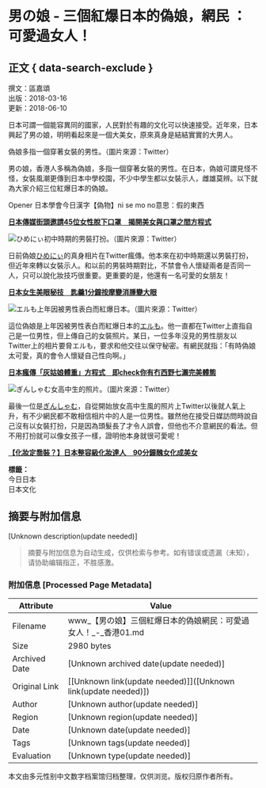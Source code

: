 # 男の娘 - 三個紅爆日本的偽娘，網民 ：可愛過女人！

## 正文 { data-search-exclude }


撰文：區嘉頌  
出版：2018-03-16  
更新：2018-06-10  

日本可謂一個能容異同的國家，人民對於有趣的文化可以快速接受。近年來，日本興起了男の娘，明明看起來是一個大美女，原來真身是結結實實的大男人。

偽娘多指一個穿著女裝的男性。（圖片來源：Twitter）

男の娘，香港人多稱為偽娘，多指一個穿著女裝的男性。在日本，偽娘可謂見怪不怪，女裝風潮更傳到日本中學校園，不少中學生都以女裝示人，雌雄莫辨。以下就為大家介紹三位紅爆日本的偽娘。

Opener 日本學會今日漢字【偽物】ni se mo no意思：假的東西

[**日本傳媒街頭邀請45位女性脫下口罩　揭開美女與口罩之間方程式**](https://buff.ly/2DjBK3u)

![ひめにぃ初中時期的男裝打扮。（圖片來源：Twitter）](https://some-image-link.com)

日前偽娘[ひめにぃ](https://twitter.com/1293Maron)的真身相片在Twitter瘋傳。他本來在初中時期還以男裝打扮，但近年來轉以女裝示人。和以前的男裝時期對比，不禁會令人懷疑兩者是否同一人，只可以說化妝技巧很重要。更重要的是，他還有一名可愛的女朋友！

[**日本女生美眼秘技　匙羹1分鐘按摩變消腫變大眼**](https://buff.ly/2FhKg9h)

![エルも上年因被男性表白而紅爆日本。（圖片來源：Twitter）](https://some-image-link.com)

這位偽娘是上年因被男性表白而紅爆日本的[エルも](https://twitter.com/Elmon_0715)。他一直都在Twitter上直指自己是一位男性，但上傳自己的女裝照片。某日，一位多年沒見的男性朋友以Twitter上的相片要脅エルも，要求和他交往以保守秘密。有網民就指：「有時偽娘太可愛，真的會令人懷疑自己性向啊。」

[**日本瘋傳「灰姑娘體重」方程式　即check你有冇西野七瀨完美體態**](http://bit.ly/2GKQiLV)

![ぎんしゃむ女高中生的照片。（圖片來源：Twitter）](https://some-image-link.com)

最後一位是[ぎんしゃむ](https://twitter.com/GINSYAMU)，自從開始放女高中生風的照片上Twitter以後就人氣上升，有不少網民都不敢相信相片中的人是一位男性。雖然他在接受日媒訪問時說自己沒有以女裝打扮，只是因為頭髮長了才令人誤會，但他也不介意網民的看法。但不用打扮就可以像女孩子一樣，證明他本身就很可愛呢！

[**【化妝定喬裝？】日本整容級化妝達人　90分鐘醜女化成美女**](http://bit.ly/2CoSKEZ)

**標籤：**  
今日日本  
日本文化  
<!-- tcd_original_link https://www.hk01.com/%E9%96%8B%E7%BD%90/168841/%E7%94%B7%E3%81%AE%E5%A8%98-%E4%B8%89%E5%80%8B%E7%B4%85%E7%88%86%E6%97%A5%E6%9C%AC%E7%9A%84%E5%81%BD%E5%A8%98-%E7%B6%B2%E6%B0%91-%E5%8F%AF%E6%84%9B%E9%81%8E%E5%A5%B3%E4%BA%BA -->


## 摘要与附加信息

<!-- tcd_abstract -->
[Unknown description(update needed)]
<!-- tcd_abstract_end -->

> 摘要与附加信息为自动生成，仅供检索与参考。如有错误或遗漏（未知），请协助编辑指正，不胜感激。

### 附加信息 [Processed Page Metadata]

| Attribute       | Value                                  |
|-----------------|----------------------------------------|
| Filename        | www_【男の娘】三個紅爆日本的偽娘網民：可愛過女人！_-_香港01.md                             |
| Size            | 2980 bytes                           |
| Archived Date   | [Unknown archived date(update needed)]                             |
| Original Link   | [[Unknown link(update needed)]]([Unknown link(update needed)])                       |
| Author          | [Unknown author(update needed)]                               |
| Region          | [Unknown region(update needed)]                               |
| Date            | [Unknown date(update needed)]                                 |
| Tags            | [Unknown tags(update needed)]                                 |
| Evaluation            | [Unknown type(update needed)]                                 |
<!-- tcd_table_end -->

本文由多元性别中文数字档案馆归档整理，仅供浏览。版权归原作者所有。
